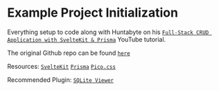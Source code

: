 # Example Project Initialization

Everything setup to code along with Huntabyte on his [`Full-Stack CRUD Application with SvelteKit & Prisma`](https://youtu.be/E9J2VXd-bzE) YouTube tutorial.

The original Github repo can be found [`here`](https://github.com/huntabyte/sk-prisma)

Resources:
[`SvelteKit`](https://kit.svelte.dev/)
[`Prisma`](https://www.prisma.io/)
[`Pico.css`](https://picocss.com/)

Recommended Plugin:
[`SQLite Viewer`](https://marketplace.visualstudio.com/items?itemName=qwtel.sqlite-viewer)

